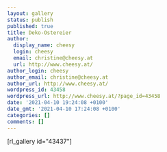 ```yaml
---
layout: gallery
status: publish
published: true
title: Deko-Ostereier
author:
  display_name: cheesy
  login: cheesy
  email: christine@cheesy.at
  url: http://www.cheesy.at/
author_login: cheesy
author_email: christine@cheesy.at
author_url: http://www.cheesy.at/
wordpress_id: 43458
wordpress_url: http://www.cheesy.at/?page_id=43458
date: '2021-04-10 19:24:08 +0100'
date_gmt: '2021-04-10 17:24:08 +0100'
categories: []
comments: []
---
```

<!-- wp:paragraph -->
[rl\_gallery id="43437"]
<!-- /wp:paragraph -->
